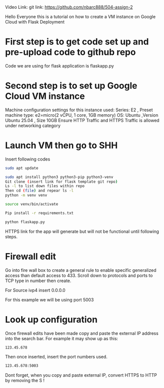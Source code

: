 Video Link: 
git link: https://github.com/nbarc888/504-assign-2 


Hello Everyone this is a tutorial on how to create a VM instance on Google Cloud with Flask Deployment


# First step is to get code set up and pre-upload code to github repo 
Code we are using for flask application is flaskapp.py

# Second step is to set up Google Cloud VM instance
Machine configuration settings for this instance used: 
Series: E2 , Preset machine type: e2=micro(2 vCPU, 1 core, 1GB memory) 
OS: Ubuntu ,Version Ubuntu 25.04 , Size 10GB
Ensure HTTP Traffic and HTTPS Traffic is allowed under networking category

# Launch VM then go to SHH
Insert following codes
```bash
sudo apt update 
```
```bash
sudo apt install python3 python3-pip python3-venv
Git clone (insert link for flask template git repo) 
Ls -l to list down files within repo
Then cd (file) and repear ls -l
python -m venv venv
```
```bash
source venv/bin/activate
```
```bash
Pip install -r requirements.txt
```
```bash
python flaskapp.py
```
HTTPS link for the app will generate but will not be functional until following steps. 

# Firewall edit
Go into fire wall box to create a general rule to enable specific generalized access than default access to 433. 
Scroll down to protocols and ports to TCP type in number then create. 

For Source ivp4 insert 0.0.0.0

For this example we will be using port 5003

# Look up configuration
Once firewall edits have been made copy and paste the external IP address into the search bar. 
For example it may show up as this: 
```bash
123.45.678
```
Then once inserted, insert the port numbers used. 
```bash
123.45.678:5003
```
Dont forget, when you copy and paste external IP, convert HTTPS to HTTP  by removing the S !

